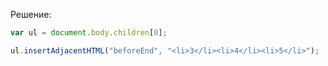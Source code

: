 Решение:

```js
var ul = document.body.children[0];

ul.insertAdjacentHTML("beforeEnd", "<li>3</li><li>4</li><li>5</li>");
```

